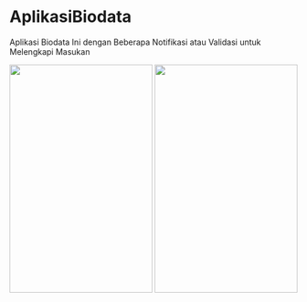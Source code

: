 # AplikasiBiodata
Aplikasi Biodata Ini dengan Beberapa Notifikasi atau Validasi untuk Melengkapi Masukan

<img src="https://github.com/moeslimdecoded/AplikasiBiodata/blob/master/aplikasi-biodata.png" width="250" height="400"/>

<img src="https://github.com/moeslimdecoded/AplikasiBiodata/blob/master/alert-dialog.png" width="250" height="400"/>

